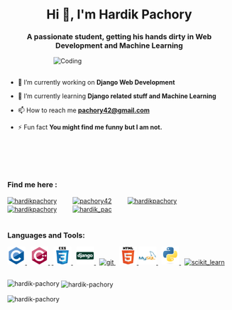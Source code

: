 <h1 align="center">Hi 👋, I'm Hardik Pachory</h1>
<h3 align="center">A passionate student, getting his hands dirty in Web Development and Machine Learning</h3>
<img align="right" alt="Coding" width="400" src="https://cdn.dribbble.com/users/1201592/screenshots/9078494/media/422a760a51cef7de2fa3db9daf697853.gif">

<br>
<br>

- 🔭 I’m currently working on **Django Web Development**

- 🌱 I’m currently learning **Django related stuff and Machine Learning**

- 📫 How to reach me **pachory42@gmail.com**

- ⚡ Fun fact **You might find me funny but I am not.**

<br>
<br>
<br>
<br>
<!--<h3 align="left">Connect with me:</h3>
<p align="left">
<p align="left"> <img src="https://komarev.com/ghpvc/?username=hardik-pachory&label=Profile%20views&color=0e75b6&style=flat" alt="hardik-pachory" /> </p>
<p align="left"> <a href="https://github.com/ryo-ma/github-profile-trophy"><img src="https://github-profile-trophy.vercel.app/?username=hardik-pachory" alt="hardik-pachory" /></a> </p>
<br><br> -->
<h3 align='left'>Find me here :</h3>
<a href="https://twitter.com/hardikpachory" target="blank"><img align="center" src="https://raw.githubusercontent.com/rahuldkjain/github-profile-readme-generator/22064237dce9d9052582c108ace3c161b646dfd9/src/images/icons/Social/twitter-alt.svg" alt="hardikpachory" height="30" width="40" /></a> &nbsp; &nbsp; &nbsp; &nbsp;
<a href="https://www.hackerrank.com/pachory42" target="blank"><img align="center" src="https://raw.githubusercontent.com/rahuldkjain/github-profile-readme-generator/22064237dce9d9052582c108ace3c161b646dfd9/src/images/icons/Social/hackerrank.svg" alt="pachory42" height="30" width="40" /></a> &nbsp; &nbsp; &nbsp; &nbsp;
<a href="https://kaggle.com/hardikpachory" target="blank"><img align="center" src="https://raw.githubusercontent.com/rahuldkjain/github-profile-readme-generator/22064237dce9d9052582c108ace3c161b646dfd9/src/images/icons/Social/kaggle.svg" alt="hardikpachory" height="30" width="40" /></a> &nbsp; &nbsp; &nbsp; &nbsp;
<a href="https://linkedin.com/in/hardikpachory" target="blank"><img align="center" src="https://raw.githubusercontent.com/rahuldkjain/github-profile-readme-generator/22064237dce9d9052582c108ace3c161b646dfd9/src/images/icons/Social/linked-in-alt.svg" alt="hardikpachory" height="30" width="40" /></a> &nbsp; &nbsp; &nbsp; &nbsp;
<a href="https://codepen.io/hardik_pac" target="blank"><img align="center" src="https://raw.githubusercontent.com/rahuldkjain/github-profile-readme-generator/22064237dce9d9052582c108ace3c161b646dfd9/src/images/icons/Social/codepen.svg" alt="hardik_pac" height="30" width="40" /></a>
<br><br>
<h3 align="left">Languages and Tools:</h3>
<p align="left"> <a href="https://www.cprogramming.com/" target="_blank"> <img src="https://raw.githubusercontent.com/devicons/devicon/master/icons/c/c-original.svg" alt="c" width="40" height="40"/> </a> &nbsp; <a href="https://www.w3schools.com/cpp/" target="_blank"> <img src="https://raw.githubusercontent.com/devicons/devicon/master/icons/cplusplus/cplusplus-original.svg" alt="cplusplus" width="40" height="40"/> </a>&nbsp;<a href="https://www.w3schools.com/css/" target="_blank"> <img src="https://raw.githubusercontent.com/devicons/devicon/master/icons/css3/css3-original-wordmark.svg" alt="css3" width="40" height="40"/> </a> &nbsp; <a href="https://www.djangoproject.com/" target="_blank"> <img src="https://raw.githubusercontent.com/devicons/devicon/master/icons/django/django-original.svg" alt="django" width="40" height="40"/> </a> &nbsp; <a href="https://git-scm.com/" target="_blank"> <img src="https://www.vectorlogo.zone/logos/git-scm/git-scm-icon.svg" alt="git" width="40" height="40"/> </a> &nbsp; <a href="https://www.w3.org/html/" target="_blank"> <img src="https://raw.githubusercontent.com/devicons/devicon/master/icons/html5/html5-original-wordmark.svg" alt="html5" width="40" height="40"/> </a> <a href="https://www.mysql.com/" target="_blank"> <img src="https://raw.githubusercontent.com/devicons/devicon/master/icons/mysql/mysql-original-wordmark.svg" alt="mysql" width="40" height="40"/> </a> &nbsp; <a href="https://www.python.org" target="_blank"> <img src="https://raw.githubusercontent.com/devicons/devicon/master/icons/python/python-original.svg" alt="python" width="40" height="40"/> </a> &nbsp; <a href="https://scikit-learn.org/" target="_blank"> <img src="https://upload.wikimedia.org/wikipedia/commons/0/05/Scikit_learn_logo_small.svg" alt="scikit_learn" width="40" height="40"/> </a>
<br><br>
<p><img align="left" src="https://github-readme-stats.vercel.app/api/top-langs?username=hardik-pachory&show_icons=true&locale=en&layout=compact" alt="hardik-pachory" /></p>

<p>&nbsp;<img align="center" src="https://github-readme-stats.vercel.app/api?username=hardik-pachory&show_icons=true&locale=en" alt="hardik-pachory" /></p>

<p><img align="center" src="https://github-readme-streak-stats.herokuapp.com/?user=hardik-pachory&" alt="hardik-pachory" /></p>

